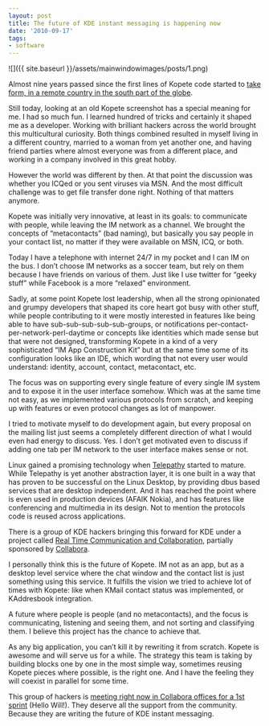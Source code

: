 ```yaml
---
layout: post
title: The future of KDE instant messaging is happening now
date: '2010-09-17'
tags:
- software
---
```


 ![]({{ site.baseurl }}/assets/mainwindowimages/posts/1.png)

Almost nine years passed since the first lines of Kopete code started to [take form, in a remote country in the south part of the globe](http://websvn.kde.org/trunk/KDE/kdenetwork/kopete/kopete/main.cpp?view=markup).

Still today, looking at an old Kopete screenshot has a special meaning for me. I had so much fun. I learned hundred of tricks and certainly it shaped me as a developer. Working with brilliant hackers across the world brought this multicultural curiosity. Both things combined resulted in myself living in a different country, married to a woman from yet another one, and having friend parties where almost everyone was from a different place, and working in a company involved in this great hobby.

However the world was different by then. At that point the discussion was whether you ICQed or you sent viruses via MSN. And the most difficult challenge was to get file transfer done right. Nothing of that matters anymore.

Kopete was initially very innovative, at least in its goals: to communicate with people, while leaving the IM network as a channel. We brought the concepts of “metacontacts” (bad naming), but basically you say people in your contact list, no matter if they were available on MSN, ICQ, or both.

Today I have a telephone with internet 24/7 in my pocket and I can IM on the bus. I don’t choose IM networks as a soccer team, but rely on them because I have friends on various of them. Just like I use twitter for “geeky stuff” while Facebook is a more “relaxed” environment.

Sadly, at some point Kopete lost leadership, when all the strong opinionated and grumpy developers that shaped its core heart got busy with other stuff, while people contributing to it were mostly interested in features like being able to have sub-sub-sub-sub-sub-groups, or notifications per-contact-per-network-perl-daytime or concepts like identities which made sense but that were not designed, transforming Kopete in a kind of a very sophisticated “IM App Construction Kit” but at the same time some of its configuration looks like an IDE, which wording that not every user would understand: identity, account, contact, metacontact, etc.

The focus was on supporting every single feature of every single IM system and to expose it in the user interface somehow. Which was at the same time not easy, as we implemented various protocols from scratch, and keeping up with features or even protocol changes as lot of manpower.

I tried to motivate myself to do development again, but every proposal on the mailing list just seems a completely different direction of what I would even had energy to discuss. Yes. I don’t get motivated even to discuss if adding one tab per IM network to the user interface makes sense or not.

Linux gained a promising technology when [Telepathy](http://telepathy.freedesktop.org/wiki/) started to mature. While Telepathy is yet another abstraction layer, it is one built in a way that has proven to be successful on the Linux Desktop, by providing dbus based services that are desktop independent. And it has reached the point where is even used in production devices (AFAIK Nokia), and has features like conferencing and multimedia in its design. Not to mention the protocols code is reused across applications.

There is a group of KDE hackers bringing this forward for KDE under a project called [Real Time Communication and Collaboration](http://community.kde.org/Real-Time_Communication_and_Collaboration), partially sponsored by [Collabora](http://www.collabora.co.uk/).

I personally think this is the future of Kopete. IM not as an app, but as a desktop level service where the chat window and the contact list is just something using this service. It fulfills the vision we tried to achieve lot of times with Kopete: like when KMail contact status was implemented, or KAddresbook integration.

A future where people is people (and no metacontacts), and the focus is communicating, listening and seeing them, and not sorting and classifying them. I believe this project has the chance to achieve that.

As any big application, you can’t kill it by rewriting it from scratch. Kopete is awesome and will serve us for a while. The strategy this team is taking by building blocks one by one in the most simple way, sometimes reusing Kopete pieces where possible, is the right one. And I have the feeling they will coexist in parallel for some time.

This group of hackers is [meeting right now in Collabora offices for a 1st sprint](http://community.kde.org/Telepathy/Events/TelepathySprint1) (Hello Will!). They deserve all the support from the community. Because they are writing the future of KDE instant messaging.

